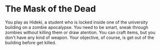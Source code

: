 # The Mask of the Dead

You play as Hideki, a student who is locked inside one of the university building on a zombie apocalypse. You need to be smart, sneak through zombies without killing them or draw atention. You can craft items, but you don't have any kind of weapon. Your objective, of course, is get out of the building before get killed.
